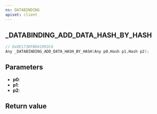 ```yaml
---
ns: DATABINDING
apiset: client
---
```

## _DATABINDING_ADD_DATA_HASH_BY_HASH

```c
// 0x8E173DFB041993C6
Any _DATABINDING_ADD_DATA_HASH_BY_HASH(Any p0,Hash p1,Hash p2);
```


## Parameters
* **p0**:
* **p1**:
* **p2**:

## Return value

